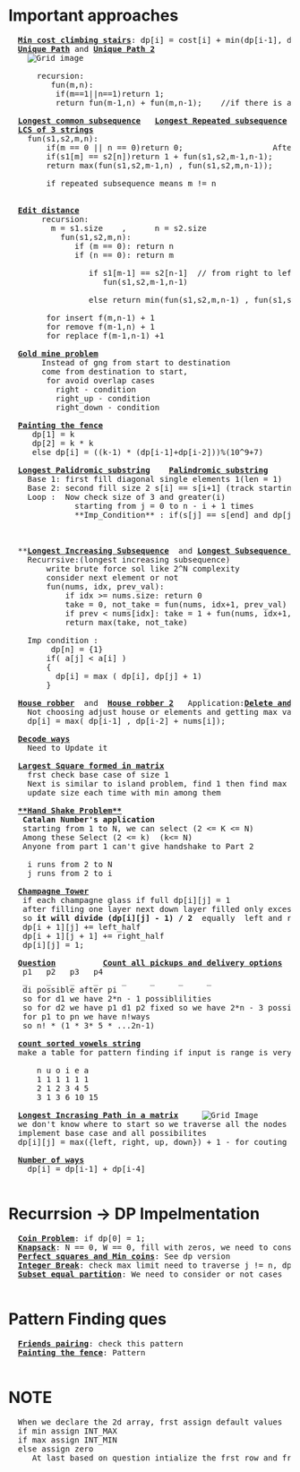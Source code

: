 # Important approaches
  <pre>
  <b><a href="https://github.com/teja963/Advanced-DSA/blob/master/Dynamic_programming/6_min_cost_climbing_stairs.cpp">Min cost climbing stairs</a></b>: dp[i] = cost[i] + min(dp[i-1], dp[i-2])
  <b><a href="https://github.com/teja963/DSA_All_Models/blob/master/Dynamic_programming/12.%20Unique%20path.cpp">Unique Path</a></b> and <b><a href="https://github.com/teja963/DSA_All_Models/blob/master/Dynamic_programming/12_1.%20Unique%20Path%202.cpp">Unique Path 2</a></b>
    <img alt="Grid image" src="https://github.com/teja963/DSA_All_Models/blob/master/Dynamic_programming/images/robot2.jpg">
      
      recursion:
         fun(m,n):
          if(m==1||n==1)return 1;
          return fun(m-1,n) + fun(m,n-1);    //if there is a obstacle fill 0 instead of this 
   
  <b><a href="https://github.com/teja963/DSA-and-MYSQL/blob/master/Dynamic_programming/17.%20Longest%20Common%20Subsequence.cpp">Longest common subsequence</a></b>   <b><a href="https://github.com/teja963/Advanced-DSA/blob/master/Dynamic_programming/19.%20Longest%20Repeated%20Subsequence.cpp">Longest Repeated subsequence</a></b>     Application:<b><a href="https://github.com/teja963/DSA-and-MYSQL/blob/master/Dynamic_programming/28.%20Delete%20operations%20for%202%20string.cpp">Delete operations for 2 string</a></b>       <b><a href="https://github.com/teja963/Advanced-DSA/blob/master/Dynamic_programming/32.%20Form%20Palindrome.cpp">Form Palindrome</a></b>
  <b><a href="https://github.com/teja963/Advanced-DSA/blob/master/Dynamic_programming/21.%20LCS%20of%20three%20strings.cpp">LCS of 3 strings</a></b>	
  	fun(s1,s2,m,n):
  		if(m == 0 || n == 0)return 0;					After finding length of common subsequene                            first half anf second half are equal rgt
  		if(s1[m] == s2[n])return 1 + fun(s1,s2,m-1,n-1);		s1.size() + s2.size() - 2*dp[ s1.size ][ s2.size ]            string = "teja" , ans_string = "tejaajet" 
  		return max(fun(s1,s2,m-1,n) , fun(s1,s2,m,n-1));                                                                           if we observer carefully ans_string_frst_half = "teja", ans_string_second_half = "ajet", which is reverse of string
  		
  		if repeated subsequence means m != n                                                                                           so ans = n - dp[n][n], where n is size of given string 

              
  <b><a href="https://github.com/teja963/DSA-and-MYSQL/blob/master/Dynamic_programming/14.%20Edit%20Distance.cpp">Edit distance</a></b>
       recursion:
         m = s1.size    ,      n = s2.size
           fun(s1,s2,m,n):
              if (m == 0): return n                            eg:   a   b   c
              if (n == 0): return m                                  b   c   d
              
                 if s1[m-1] == s2[n-1]  // from right to left if matcher we will decrement both
                    fun(s1,s2,m-1,n-1)
                    
                 else return min(fun(s1,s2,m,n-1) , fun(s1,s2,m-1,n) ,fun(s1,s2,m-1,n-1)) + 1
                 
        for insert f(m,n-1) + 1
        for remove f(m-1,n) + 1
        for replace f(m-1,n-1) +1 
        
  <b><a href="https://github.com/teja963/DSA-and-MYSQL/blob/master/Dynamic_programming/11.%20Gold%20Mine%20Problem.cpp">Gold mine problem</a></b>                                                                       <b><a href="https://github.com/teja963/Advanced-DSA/blob/master/Dynamic_programming/11_1.%20Broken%20blocks.cpp">Broken blocks</a></b>
       Instead of gng from start to destination                 Same Logic, but if there is wooden blocks consider all -1,
       come from destination to start,                          then we need to make max(down, diag_up, diag_down, 0); - Imp condition
        for avoid overlap cases                      
          right - condition                                                                                          
          right_up - condition
          right_down - condition
          
  <b><a href="https://github.com/teja963/DSA-and-MYSQL/blob/master/Dynamic_programming/15.%20Painting%20the%20fence.cpp">Painting the fence</a></b>
     dp[1] = k
     dp[2] = k * k
     else dp[i] = ((k-1) * (dp[i-1]+dp[i-2]))%(10^9+7)
     
  <b><a href="https://github.com/teja963/DSA-and-MYSQL/blob/master/Dynamic_programming/18.%20Longest%20Palindromic%20Substring.cpp">Longest Palidromic substring</a></b>    <b><a href="https://leetcode.com/problems/palindromic-substrings/">Palindromic substring</a></b>
    Base 1: first fill diagonal single elements 1(len = 1)
    Base 2: second fill size 2 s[i] == s[i+1] (track starting index i)
    Loop :  Now check size of 3 and greater(i)
              starting from j = 0 to n - i + 1 times
              **Imp_Condition** : if(s[j] == s[end] and dp[j+1][end-1] == 1)  // then it is a palindrome 
                                                                                 Update starting index and
                                                                                 max length
              
  **<b><a href="https://github.com/teja963/DSA-and-MYSQL/blob/master/Dynamic_programming/20.%20Longest%20Increasing%20Subsequence.cpp">Longest Increasing Subsequence</a></b>  and <b><a href="https://github.com/teja963/DSA-and-MYSQL/blob/master/Dynamic_programming/24.%20Longest%20Subsequence-1.cpp">Longest Subsequence 1</a></b> and <b><a href="https://github.com/teja963/DSA-and-MYSQL/blob/master/Dynamic_programming/22.%20Maximum%20Increasing%20Subsequence.cpp">Maximum increasing subsequence</a></b>    Extension:<b><a href="https://github.com/teja963/Advanced-DSA/blob/master/Dynamic_programming/36.%20Russian%20Dolls%20envelopes.cpp">Russian Dolls Envelopes</a></b>**
    Recurrsive:(longest increasing subsequence)
    	write brute force sol like 2^N complexity
    	consider next element or not
    	fun(nums, idx, prev_val):
    		if idx >= nums.size: return 0
    		take = 0, not_take = fun(nums, idx+1, prev_val)
    		if prev < nums[idx]: take = 1 + fun(nums, idx+1, nums[idx])
    		return max(take, not_take)
  
    Imp condition :                                                                        For russian dolls probelms convert into LIS by fixing one parameter inreasing
         dp[n] = {1}                                                                       after getting variable paramter find LIS 
        if( a[j] < a[i] )                                              
        {
          dp[i] = max ( dp[i], dp[j] + 1)
        }
        
  <b><a href="https://github.com/teja963/Advanced-DSA/blob/master/Dynamic_programming/10.%20House%20robber.cpp">House robber</a></b>  and  <b><a href="https://github.com/teja963/Advanced-DSA/blob/master/Dynamic_programming/10_1.%20%20House%20robber%202.cpp">House robber 2</a></b>   Application:<b><a href="https://github.com/teja963/Advanced-DSA/blob/master/Dynamic_programming/30.%20Delete%20and%20Earn.cpp">Delete and Earn</a></b> 
    Not choosing adjust house or elements and getting max value
    dp[i] = max( dp[i-1] , dp[i-2] + nums[i]);
    
  <b><a href="https://github.com/teja963/DSA-and-MYSQL/blob/master/Dynamic_programming/23.%20Decode%20Ways.cpp">Decode ways</a></b>
    Need to Update it 
    
  <b><a href="https://github.com/teja963/DSA-and-MYSQL/blob/master/Dynamic_programming/26.%20Largest%20Square%20formed%20in%20Matrix.cpp">Largest Square formed in matrix</a></b>
    frst check base case of size 1 
    Next is similar to island problem, find 1 then find max length among (hori, verti, diag) 
    update size each time with min among them
    
  <b><a href="https://github.com/teja963/DSA-and-MYSQL/blob/master/Dynamic_programming/27.%20Handshake.cpp">**Hand Shake Problem**</a></b>
   <b>Catalan Number's application</b>
   starting from 1 to N, we can select (2 <= K <= N)
   Among these Select (2 <= k)  (k<= N)
   Anyone from part 1 can't give handshake to Part 2
   
    i runs from 2 to N
    j runs from 2 to i
    
  <b><a href="https://github.com/teja963/Advanced-DSA/blob/master/Dynamic_programming/29.%20Champagne%20Tower.cpp">Champagne Tower</a></b>
   if each champagne glass if full dp[i][j] = 1
   after filling one layer next down layer filled only excess water in top
   so <b>it will divide (dp[i][j] - 1) / 2 </b> equally  left and right
   dp[i + 1][j] += left_half
   dp[i + 1][j + 1] += right_half
   dp[i][j] = 1; 
  
  <b><a href="https://leetcode.com/problems/count-all-valid-pickup-and-delivery-options/">Question</a></b>          <b><a href="https://github.com/teja963/Advanced-DSA/blob/master/Dynamic_programming/31.%20Count%20all%20pick%20ups%20and%20delivery%20options.cpp">Count all pickups and delivery options</a></b>                 
   p1   p2   p3   p4 
   _    _    _    _     _     _     _     _ 
   di possible after pi
   so for d1 we have 2*n - 1 possiblilities
   so for d2 we have p1 d1 p2 fixed so we have 2*n - 3 possibilities ...........
   for p1 to pn we have n!ways
   so n! * (1 * 3* 5 * ...2n-1)
   
  <b><a href="https://github.com/teja963/Advanced-DSA/blob/master/Dynamic_programming/33.%20count%20sorted%20vowels%20string.cpp">count sorted vowels string</a></b>
  make a table for pattern finding if input is range is very small, then curr o/p is dependent on prev o/p
  
	  n u o i e a
	  1 1 1 1 1 1
	  2 1 2 3 4 5
	  3 1 3 6 10 15 
	  
  <b><a href="https://github.com/teja963/Advanced-DSA/blob/master/Dynamic_programming/34.%20Longest%20Increasing%20path%20in%20a%20matrix.cpp">Longest Incrasing Path in a matrix</a></b>     <img alt= "Grid Image" src="https://github.com/teja963/Advanced-DSA/blob/master/Dynamic_programming/images/grid1.jpg">
  we don't know where to start so we traverse all the nodes                     make recursive block diagrams for each cell and possibilities
  implement base case and all possibilites
  dp[i][j] = max({left, right, up, down}) + 1 - for couting this step
  
  <b><a href="https://github.com/teja963/Advanced-DSA/blob/master/Dynamic_programming/38.%20Number%20of%20ways.cpp">Number of ways</a></b>
  	dp[i] = dp[i-1] + dp[i-4]
  </pre>

# Recurrsion -> DP Impelmentation
  <pre>
  <b><a href="https://github.com/teja963/Advanced-DSA/blob/master/Dynamic_programming/1.%20coin%20problem.cpp">Coin Problem</a></b>: if dp[0] = 1;
  <b><a href="https://github.com/teja963/Advanced-DSA/blob/master/Dynamic_programming/2.%20knapsack%200-1.cpp">Knapsack</a></b>: N == 0, W == 0, fill with zeros, we need to consider or not cases
  <b><a href="https://github.com/teja963/Advanced-DSA/blob/master/Dynamic_programming/4.%20Perfect%20Squares.cpp">Perfect squares and Min coins</a></b>: See dp version
  <b><a href="https://github.com/teja963/Advanced-DSA/blob/master/Dynamic_programming/5.%20Integer%20Break.cpp">Integer Break</a></b>: check max limit need to traverse j != n, dp[i] = max(dp[i], j * dp[i-j])
  <b><a href="https://github.com/teja963/Advanced-DSA/blob/master/Dynamic_programming/8.%20subset%20equal%20partition.cpp">Subset equal partition</a></b>: We need to consider or not cases
  </pre>
  
# Pattern Finding ques
  <pre>
  <b><a href="https://github.com/teja963/Advanced-DSA/blob/master/Dynamic_programming/9.%20frnds%20paring.cpp">Friends pairing</a></b>: check this pattern
  <b><a href="https://github.com/teja963/Advanced-DSA/blob/master/Dynamic_programming/15.%20Painting%20the%20fence.cpp">Painting the fence</a></b>: Pattern
  </pre>
# NOTE
  <pre>
  When we declare the 2d array, frst assign default values
  if min assign INT_MAX
  if max assign INT_MIN
  else assign zero
     At last based on question intialize the frst row and frst col base conditions 
  </pre>
